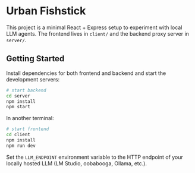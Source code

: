 # Urban Fishstick

This project is a minimal React + Express setup to experiment with local LLM agents. The frontend lives in `client/` and the backend proxy server in `server/`.

## Getting Started

Install dependencies for both frontend and backend and start the development servers:

```bash
# start backend
cd server
npm install
npm start
```

In another terminal:

```bash
# start frontend
cd client
npm install
npm run dev
```

Set the `LLM_ENDPOINT` environment variable to the HTTP endpoint of your locally hosted LLM (LM Studio, oobabooga, Ollama, etc.).
